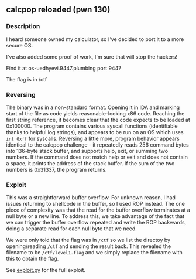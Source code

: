 ## calcpop reloaded (pwn 130)

### Description

I heard someone owned my calculator, so I've decided to port it to a more secure OS.

I've also added some proof of work, I'm sure that will stop the hackers!

Find it at os-uedhyevi.9447.plumbing port 9447

The flag is in /ctf

### Reversing

The binary was in a non-standard format. Opening it in IDA and marking
start of the file as code yields reasonable-looking x86 code. Reaching
the first string reference, it becomes clear that the code expects to be
loaded at 0x100000. The program contains various syscall functions
(identifiable thanks to helpful log strings), and appears to be run on
an OS which uses `int 0xff` for syscalls.  Reversing a little more,
program behavior appears identical to the calcpop challenge - it
repeatedly reads 256 command bytes into 136-byte stack buffer, and
supports help, exit, or summing two numbers. If the command does not
match help or exit and does not contain a space, it prints the address
of the stack buffer. If the sum of the two numbers is 0x31337, the
program returns.

### Exploit

This was a straightforward buffer overflow. For unknown reason, I had
issues returning to shellcode in the buffer, so I used ROP instead. The
one piece of complexity was that the read for the buffer overflow
terminates at a null byte or a new line. To address this, we take
advantage of the fact that we can trigger the buffer overflow repeated
and write the ROP backwards, doing a separate read for each null byte
that we need.

We were only told that the flag was in `/ctf` so we list the directoy by
opening/reading `/ctf` and sending the result back. This revealed the
filename to be `/ctf/level1.flag` and we simply replace the filename
with this to obtain the flag.

See
[exploit.py](https://github.com/pwning/public-writeup/blob/master/9447ctf2015/pwn130-calcpop-reloaded/exploit.py)
for the full exploit.
